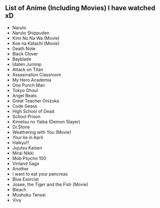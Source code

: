 ## List of Anime (Including Movies) I have watched xD


-  Naruto 
-  Naruto Shippuden
-  Kimi No Na Wa  (Movie)
-  Koe na Katachi  (Movie)
-  Death Note
-  Black Clover
-  Bayblade
-  Idaten Jummp
-  Attack on Titan
- Assasination Classroom
- My Hero Academia
- One Punch Man
- Tokyo Ghoul
- Angel Beats
- Great Teacher Onizuka
- Code Geass 
- High School of Dead
- School Prison
- Kimetsu no Yaiba (Demon Slayer)
- Dr.Stone
- Weathering with You (Movie)
- Your lie in April
- Haikyu!!
- Jujutsu Kaisen
- Mirai Nikki
- Mob Psycho 100
- Vinland Saga
- Another
- I want to eat your pancreas
- Blue Exorcist
- Josee, the Tiger and the Fish (Movie)
- Bleach
- Mushoku Tensei
- Vivy
